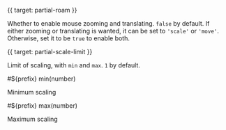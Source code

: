 
{{ target: partial-roam }}

<ExampleUIControlEnum options="true,false,scale,move" />

Whether to enable mouse zooming and translating. `false` by default. If either zooming or translating is wanted, it can be set to `'scale'` or `'move'`. Otherwise, set it to be `true` to enable both.



{{ target: partial-scale-limit }}

Limit of scaling, with `min` and `max`. `1` by default.

#${prefix} min(number)

Minimum scaling

#${prefix} max(number)

Maximum scaling

